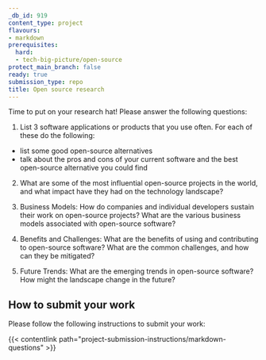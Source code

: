 ```yaml
---
_db_id: 919
content_type: project
flavours:
- markdown
prerequisites:
  hard:
  - tech-big-picture/open-source
protect_main_branch: false
ready: true
submission_type: repo
title: Open source research
---
```


Time to put on your research hat! Please answer the following questions:

1. List 3 software applications or products that you use often. For each of these do the following:
- list some good open-source alternatives
- talk about the pros and cons of your current software and the best open-source alternative you could find 

2. What are some of the most influential open-source projects in the world, and what impact have they had on the technology landscape?

3. Business Models: How do companies and individual developers sustain their work on open-source projects? What are the various business models associated with open-source software?

4. Benefits and Challenges: What are the benefits of using and contributing to open-source software? What are the common challenges, and how can they be mitigated?

5. Future Trends: What are the emerging trends in open-source software? How might the landscape change in the future?

## How to submit your work

Please follow the following instructions to submit your work:

{{< contentlink path="project-submission-instructions/markdown-questions" >}}